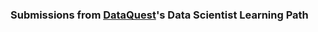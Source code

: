 ### Submissions from [DataQuest](https://www.dataquest.io/home "DataQuest's Homepage")'s Data Scientist Learning Path
